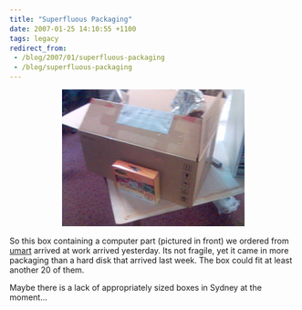 ```yaml
---
title: "Superfluous Packaging"
date: 2007-01-25 14:10:55 +1100
tags: legacy
redirect_from:
 - /blog/2007/01/superfluous-packaging
 - /blog/superfluous-packaging
---
```


<p style="text-align: center"><img src="/static/media/images/superfluous_packaging.jpg" alt="Empty"/></p>
<p>So this box containing a computer part (pictured in front) we ordered from <a href="http://umart.net">umart</a> arrived at work arrived yesterday. Its not fragile, yet it came in more packaging than a hard disk that arrived last week. The box could fit at least another 20 of them.</p>
<p>Maybe there is a lack of appropriately sized boxes in Sydney at the moment...</p>
